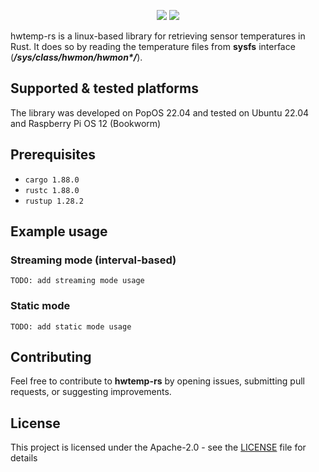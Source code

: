 <p align="center">
    <a href="https://opensource.org/licenses/Apache-2.0" alt="Apache 2.0 License">
        <img src="https://img.shields.io/badge/License-Apache_2.0-orange.svg" /></a>
    <a href="https://www.rust-lang.org/tools/install" alt="Rust 1.83.0">
        <img src="https://img.shields.io/badge/Rust-1.83.0-orange.svg" /></a>
</p>

hwtemp-rs is a linux-based library for retrieving sensor temperatures in Rust. It does so by reading the temperature files from **sysfs** interface (**_/sys/class/hwmon/hwmon*/_**).

## Supported & tested platforms

The library was developed on PopOS 22.04 and tested on Ubuntu 22.04 and Raspberry Pi OS 12 (Bookworm) 

## Prerequisites

- `cargo 1.88.0`
- `rustc 1.88.0`
- `rustup 1.28.2`

## Example usage
### Streaming mode (interval-based)
```
TODO: add streaming mode usage
```
### Static mode
```
TODO: add static mode usage
```

## Contributing

Feel free to contribute to **hwtemp-rs** by opening issues, submitting pull requests, or suggesting improvements.

## License

This project is licensed under the Apache-2.0 - see the [LICENSE](LICENSE) file for details
